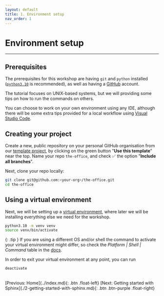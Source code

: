 ```yaml
---
layout: default
title: 1. Environment setup
nav_order: 1
---
```


# Environment setup

---

## Prerequisites

The prerequisites for this workshop are having `git` and `python` installed
([`python3.10`](https://www.python.org/downloads/) is recommended), as well as having a
[GitHub](https://github.com/) account.

The tutorial focuses on UNIX-based systems, but we will providing some tips on how to run the
commands on others.

You can choose to work on your own environment using any IDE, although there will be some extra
tips provided for a local workflow using [Visual Studio Code](https://code.visualstudio.com/).

## Creating your project

Create a new, public repository on your personal GitHub organisation from our
[template project](https://github.com/aelsayed95/the-office), by clicking on the green button
"**Use this template**" near the top. Name your repo `the-office`, and check ✅ the option
"**Include all branches**".

Next, clone your repo locally:

```sh
git clone git@github.com:<your-org>/the-office.git
cd the-office
```

## Using a virtual environment

Next, we will be setting up a [virtual environment](https://docs.python.org/3/tutorial/venv.html),
where later we will be installing everything else we need for the workshop.

```sh
python3.10 -m venv venv
source venv/bin/activate
```

{: .tip }
If you are using a different OS and/or shell the command to activate
your virtual environment might differ, so check the *Platform |
Shell | Command* table in the [docs](https://docs.python.org/3/library/venv.html#creating-virtual-environments).

In order to exit your virtual environment at any point, you can run

```sh
deactivate
```

<br />
[Previous: Home](../index.md){: .btn .float-left}
[Next: Getting started with Sphinx](./2-getting-started-with-sphinx.md){: .btn .btn-purple .float-right}
<br />
